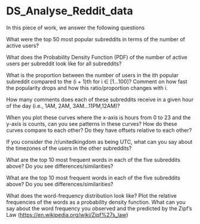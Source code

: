 # DS_Analyse_Reddit_data

In this piece of work, we answer the following questions

What were the top 50 most popular subreddits in terms of the number of active users?

What does the Probability Density Function (PDF) of the number of active users per subreddit look like for all subreddits?

What is the proportion between the number of users in the ith popular subreddit compared to the (i + 1)th for i ∈ [1...100]? Comment on how fast the popularity drops and how this ratio/proportion changes with i.

	
How many comments does each of these subreddits receive in a given hour of the day (i.e., 1AM, 2AM, 3AM...11PM,12AM)?

When you plot these curves where the x-axis is hours from 0 to 23 and the y-axis is counts, can you see patterns in these curves? How do these curves compare to each other? Do they have offsets relative to each other?

If you consider the /r/unitedkingdom as being UTC, what can you say about the timezones of the users in the other subreddits?

What are the top 10 most frequent words in each of the five subreddits above? Do you see differences/similarities?

What are the top 10 most frequent words in each of the five subreddits above? Do you see differences/similarities?

What does the word-frequency distribution look like? Plot the relative frequencies of the words as a probability density function. What can you say about the word frequency you observed and the predicted by the Zipf’s Law (https://en.wikipedia.org/wiki/Zipf%27s_law)